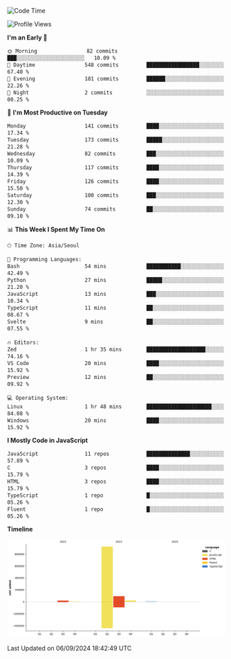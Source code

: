 <!--START_SECTION:waka-->
![Code Time](http://img.shields.io/badge/Code%20Time-89%20hrs%2035%20mins-blue)

![Profile Views](http://img.shields.io/badge/Profile%20Views-0-blue)

**I'm an Early 🐤** 

```text
🌞 Morning                82 commits          ███░░░░░░░░░░░░░░░░░░░░░░   10.09 % 
🌆 Daytime                548 commits         █████████████████░░░░░░░░   67.40 % 
🌃 Evening                181 commits         ██████░░░░░░░░░░░░░░░░░░░   22.26 % 
🌙 Night                  2 commits           ░░░░░░░░░░░░░░░░░░░░░░░░░   00.25 % 
```
📅 **I'm Most Productive on Tuesday** 

```text
Monday                   141 commits         ████░░░░░░░░░░░░░░░░░░░░░   17.34 % 
Tuesday                  173 commits         █████░░░░░░░░░░░░░░░░░░░░   21.28 % 
Wednesday                82 commits          ███░░░░░░░░░░░░░░░░░░░░░░   10.09 % 
Thursday                 117 commits         ████░░░░░░░░░░░░░░░░░░░░░   14.39 % 
Friday                   126 commits         ████░░░░░░░░░░░░░░░░░░░░░   15.50 % 
Saturday                 100 commits         ███░░░░░░░░░░░░░░░░░░░░░░   12.30 % 
Sunday                   74 commits          ██░░░░░░░░░░░░░░░░░░░░░░░   09.10 % 
```


📊 **This Week I Spent My Time On** 

```text
🕑︎ Time Zone: Asia/Seoul

💬 Programming Languages: 
Bash                     54 mins             ███████████░░░░░░░░░░░░░░   42.49 % 
Python                   27 mins             █████░░░░░░░░░░░░░░░░░░░░   21.20 % 
JavaScript               13 mins             ███░░░░░░░░░░░░░░░░░░░░░░   10.34 % 
TypeScript               11 mins             ██░░░░░░░░░░░░░░░░░░░░░░░   08.67 % 
Svelte                   9 mins              ██░░░░░░░░░░░░░░░░░░░░░░░   07.55 % 

🔥 Editors: 
Zed                      1 hr 35 mins        ███████████████████░░░░░░   74.16 % 
VS Code                  20 mins             ████░░░░░░░░░░░░░░░░░░░░░   15.92 % 
Preview                  12 mins             ██░░░░░░░░░░░░░░░░░░░░░░░   09.92 % 

💻 Operating System: 
Linux                    1 hr 48 mins        █████████████████████░░░░   84.08 % 
Windows                  20 mins             ████░░░░░░░░░░░░░░░░░░░░░   15.92 % 
```

**I Mostly Code in JavaScript** 

```text
JavaScript               11 repos            ██████████████░░░░░░░░░░░   57.89 % 
C                        3 repos             ████░░░░░░░░░░░░░░░░░░░░░   15.79 % 
HTML                     3 repos             ████░░░░░░░░░░░░░░░░░░░░░   15.79 % 
TypeScript               1 repo              █░░░░░░░░░░░░░░░░░░░░░░░░   05.26 % 
Fluent                   1 repo              █░░░░░░░░░░░░░░░░░░░░░░░░   05.26 % 
```



**Timeline**

![Lines of Code chart](https://raw.githubusercontent.com/project-dy/project-dy/main/assets/bar_graph.png)


 Last Updated on 06/09/2024 18:42:49 UTC
<!--END_SECTION:waka-->
